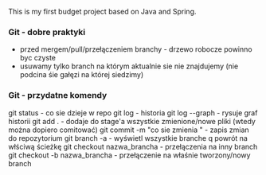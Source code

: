 This is my first budget project based on Java and Spring.

### Git - dobre praktyki 
- przed mergem/pull/przełączeniem branchy -  drzewo robocze powinno byc czyste
- usuwamy tylko branch na którym aktualnie sie nie znajdujemy
  (nie podcina śie gałęzi na której siedzimy)
  
### Git - przydatne komendy 
git status - co sie dzieje w repo
git log - historia
git log --graph - rysuje graf historii
git add . - dodaje do stage'a wszystkie zmienione/nowe pliki
(wtedy można dopiero comitować)
git commit -m  "co sie zmienia " - zapis zmian do repozytorium
git branch -a - wyświetl wszystkie branche
q powrót na włściwą ścieżkę
git checkout nazwa_brancha - przełączenia na inny branch
git checkout -b nazwa_brancha - przełączenie na właśnie tworzony/nowy branch